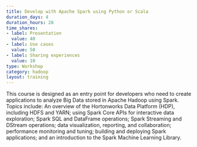 ```yaml
---
title: Develop with Apache Spark using Python or Scala
duration_days: 4
duration_hours: 28
time_shares:
- label: Presentation
  value: 40
- label: Use cases
  value: 50
- label: Sharing experiences
  value: 10
type: Workshop
category: hadoop
layout: training
---
```


This course is designed as an entry point for developers who need to create applications to analyze Big Data stored in Apache Hadoop using Spark. Topics include: An overview of the Hortonworks Data Platform (HDP), including HDFS and YARN; using Spark Core APIs for interactive data exploration; Spark SQL and DataFrame operations; Spark Streaming and DStream operations; data visualization, reporting, and collaboration; performance monitoring and tuning; building and deploying Spark applications; and an introduction to the Spark Machine Learning Library.
